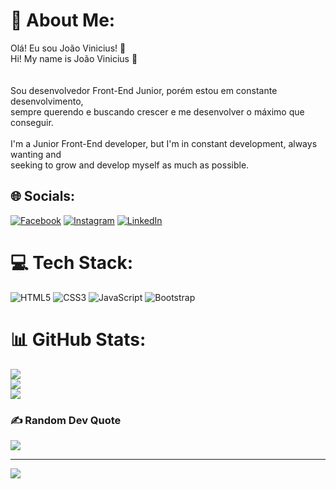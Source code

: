 # 💫 About Me:
Olá! Eu sou João Vinicius! 👋<br>Hi! My name is João Vinicius 👋<br><br><br>Sou desenvolvedor Front-End Junior, porém estou em constante desenvolvimento, <br>sempre querendo e buscando crescer e me desenvolver o máximo que conseguir. <br><br>I'm a Junior Front-End developer, but I'm in constant development, always wanting and<br>seeking to grow and develop myself as much as possible.


## 🌐 Socials:
[![Facebook](https://img.shields.io/badge/Facebook-%231877F2.svg?logo=Facebook&logoColor=white)](https://facebook.com/https://www.facebook.com/joaovinicius.logarezodemoraes) [![Instagram](https://img.shields.io/badge/Instagram-%23E4405F.svg?logo=Instagram&logoColor=white)](https://instagram.com/https://www.instagram.com/joao_vinildm/) [![LinkedIn](https://img.shields.io/badge/LinkedIn-%230077B5.svg?logo=linkedin&logoColor=white)](https://linkedin.com/in/https://www.linkedin.com/in/joaovinii/) 

# 💻 Tech Stack:
![HTML5](https://img.shields.io/badge/html5-%23E34F26.svg?style=for-the-badge&logo=html5&logoColor=white) ![CSS3](https://img.shields.io/badge/css3-%231572B6.svg?style=for-the-badge&logo=css3&logoColor=white) ![JavaScript](https://img.shields.io/badge/javascript-%23323330.svg?style=for-the-badge&logo=javascript&logoColor=%23F7DF1E) ![Bootstrap](https://img.shields.io/badge/bootstrap-%23563D7C.svg?style=for-the-badge&logo=bootstrap&logoColor=white)
# 📊 GitHub Stats:
![](https://github-readme-stats.vercel.app/api?username=JoaoVinii1&theme=synthwave&hide_border=false&include_all_commits=true&count_private=false)<br/>
![](https://github-readme-streak-stats.herokuapp.com/?user=JoaoVinii1&theme=synthwave&hide_border=false)<br/>
![](https://github-readme-stats.vercel.app/api/top-langs/?username=JoaoVinii1&theme=synthwave&hide_border=false&include_all_commits=true&count_private=false&layout=compact)

### ✍️ Random Dev Quote
![](https://quotes-github-readme.vercel.app/api?type=horizontal&theme=dark)

---
[![](https://visitcount.itsvg.in/api?id=JoaoVinii1&icon=0&color=0)](https://visitcount.itsvg.in)

<!-- Proudly created with GPRM ( https://gprm.itsvg.in ) -->
